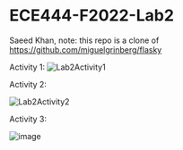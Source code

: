 # ECE444-F2022-Lab2

Saeed Khan, note: this repo is a clone of https://github.com/miguelgrinberg/flasky

Activity 1:
![Lab2Activity1](https://user-images.githubusercontent.com/44185385/191614585-39a097e6-a9d4-4d99-9c11-3e74e219805c.png)

Activity 2:

![Lab2Activity2](https://user-images.githubusercontent.com/44185385/191616200-fc0644cc-7761-4537-90e2-538f3c4b5269.png)

Activity 3:

![image](https://user-images.githubusercontent.com/44185385/191620318-222c421f-b02a-49e7-859e-c02a1e171dea.png)
